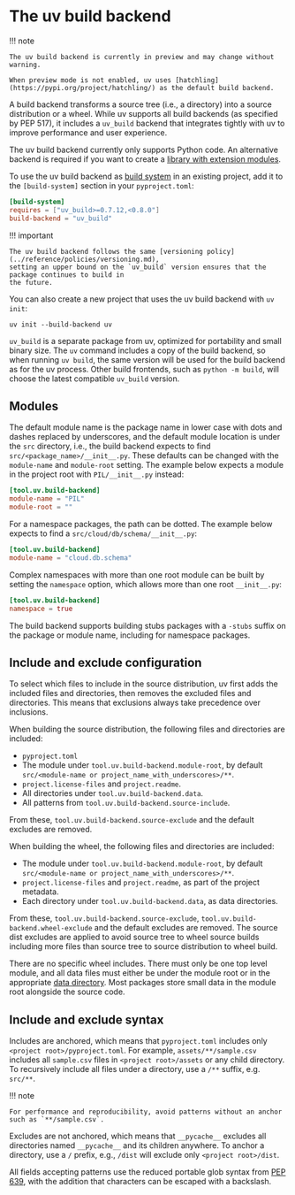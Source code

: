 # The uv build backend

!!! note

    The uv build backend is currently in preview and may change without warning.

    When preview mode is not enabled, uv uses [hatchling](https://pypi.org/project/hatchling/) as the default build backend.

A build backend transforms a source tree (i.e., a directory) into a source distribution or a wheel.
While uv supports all build backends (as specified by PEP 517), it includes a `uv_build` backend
that integrates tightly with uv to improve performance and user experience.

The uv build backend currently only supports Python code. An alternative backend is required if you
want to create a
[library with extension modules](../concepts/projects/init.md#projects-with-extension-modules).

To use the uv build backend as [build system](../concepts/projects/config.md#build-systems) in an
existing project, add it to the `[build-system]` section in your `pyproject.toml`:

```toml
[build-system]
requires = ["uv_build>=0.7.12,<0.8.0"]
build-backend = "uv_build"
```

!!! important

    The uv build backend follows the same [versioning policy](../reference/policies/versioning.md),
    setting an upper bound on the `uv_build` version ensures that the package continues to build in
    the future.

You can also create a new project that uses the uv build backend with `uv init`:

```shell
uv init --build-backend uv
```

`uv_build` is a separate package from uv, optimized for portability and small binary size. The `uv`
command includes a copy of the build backend, so when running `uv build`, the same version will be
used for the build backend as for the uv process. Other build frontends, such as `python -m build`,
will choose the latest compatible `uv_build` version.

## Modules

The default module name is the package name in lower case with dots and dashes replaced by
underscores, and the default module location is under the `src` directory, i.e., the build backend
expects to find `src/<package_name>/__init__.py`. These defaults can be changed with the
`module-name` and `module-root` setting. The example below expects a module in the project root with
`PIL/__init__.py` instead:

```toml
[tool.uv.build-backend]
module-name = "PIL"
module-root = ""
```

For a namespace packages, the path can be dotted. The example below expects to find a
`src/cloud/db/schema/__init__.py`:

```toml
[tool.uv.build-backend]
module-name = "cloud.db.schema"
```

Complex namespaces with more than one root module can be built by setting the `namespace` option,
which allows more than one root `__init__.py`:

```toml
[tool.uv.build-backend]
namespace = true
```

The build backend supports building stubs packages with a `-stubs` suffix on the package or module
name, including for namespace packages.

## Include and exclude configuration

To select which files to include in the source distribution, uv first adds the included files and
directories, then removes the excluded files and directories. This means that exclusions always take
precedence over inclusions.

When building the source distribution, the following files and directories are included:

- `pyproject.toml`
- The module under `tool.uv.build-backend.module-root`, by default
  `src/<module-name or project_name_with_underscores>/**`.
- `project.license-files` and `project.readme`.
- All directories under `tool.uv.build-backend.data`.
- All patterns from `tool.uv.build-backend.source-include`.

From these, `tool.uv.build-backend.source-exclude` and the default excludes are removed.

When building the wheel, the following files and directories are included:

- The module under `tool.uv.build-backend.module-root`, by default
  `src/<module-name or project_name_with_underscores>/**`.
- `project.license-files` and `project.readme`, as part of the project metadata.
- Each directory under `tool.uv.build-backend.data`, as data directories.

From these, `tool.uv.build-backend.source-exclude`, `tool.uv.build-backend.wheel-exclude` and the
default excludes are removed. The source dist excludes are applied to avoid source tree to wheel
source builds including more files than source tree to source distribution to wheel build.

There are no specific wheel includes. There must only be one top level module, and all data files
must either be under the module root or in the appropriate
[data directory](../reference/settings.md#build-backend_data). Most packages store small data in the
module root alongside the source code.

## Include and exclude syntax

Includes are anchored, which means that `pyproject.toml` includes only
`<project root>/pyproject.toml`. For example, `assets/**/sample.csv` includes all `sample.csv` files
in `<project root>/assets` or any child directory. To recursively include all files under a
directory, use a `/**` suffix, e.g. `src/**`.

!!! note

    For performance and reproducibility, avoid patterns without an anchor such as `**/sample.csv`.

Excludes are not anchored, which means that `__pycache__` excludes all directories named
`__pycache__` and its children anywhere. To anchor a directory, use a `/` prefix, e.g., `/dist` will
exclude only `<project root>/dist`.

All fields accepting patterns use the reduced portable glob syntax from
[PEP 639](https://peps.python.org/pep-0639/#add-license-FILES-key), with the addition that
characters can be escaped with a backslash.
